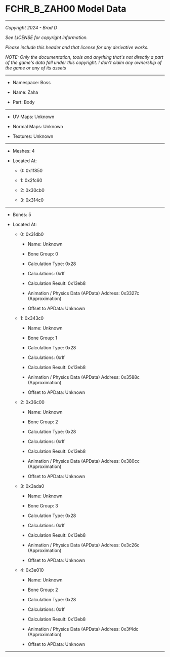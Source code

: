 # FCHR_B_ZAH00 Model Data

---

*Copyright 2024 - Brad D*

*See LICENSE for copyright information.*

*Please include this header and that license for any derivative works.*

*NOTE: Only the documentation, tools and anything that's not directly a part of the game's data fall under this copyright. I don't claim any ownership of the game or any of its assets*

---

* Namespace: Boss

* Name: Zaha

* Part: Body

---

* UV Maps: Unknown

* Normal Maps: Unknown

* Textures: Unknown

---

* Meshes: 4

* Located At:

  * 0: 0x1f850

  * 1: 0x2fc60

  * 2: 0x30cb0

  * 3: 0x314c0

---

* Bones: 5

* Located At:

  * 0: 0x31db0

    * Name: Unknown

    * Bone Group: 0

    * Calculation Type: 0x28

    * Calculations: 0x1f

    * Calculation Result: 0x13eb8

    * Animation / Physics Data (APData) Address: 0x3327c (Approximation)

    * Offset to APData: Unknown

  * 1: 0x343c0

    * Name: Unknown

    * Bone Group: 1

    * Calculation Type: 0x28

    * Calculations: 0x1f

    * Calculation Result: 0x13eb8

    * Animation / Physics Data (APData) Address: 0x3588c (Approximation)

    * Offset to APData: Unknown

  * 2: 0x36c00

    * Name: Unknown

    * Bone Group: 2

    * Calculation Type: 0x28

    * Calculations: 0x1f

    * Calculation Result: 0x13eb8

    * Animation / Physics Data (APData) Address: 0x380cc (Approximation)

    * Offset to APData: Unknown

  * 3: 0x3ada0

    * Name: Unknown

    * Bone Group: 3

    * Calculation Type: 0x28

    * Calculations: 0x1f

    * Calculation Result: 0x13eb8

    * Animation / Physics Data (APData) Address: 0x3c26c (Approximation)

    * Offset to APData: Unknown

  * 4: 0x3e010

    * Name: Unknown

    * Bone Group: 2

    * Calculation Type: 0x28

    * Calculations: 0x1f

    * Calculation Result: 0x13eb8

    * Animation / Physics Data (APData) Address: 0x3f4dc (Approximation)

    * Offset to APData: Unknown

---

